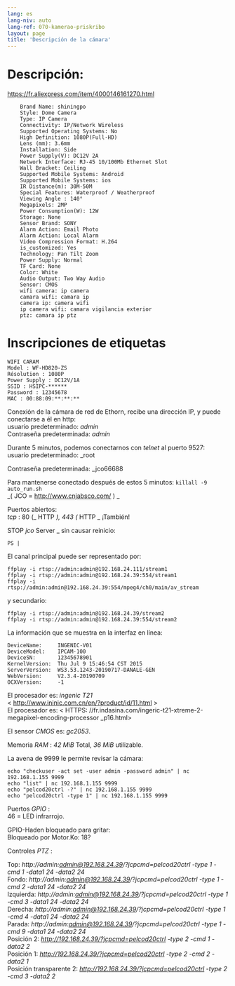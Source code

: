 ```yaml
---
lang: es
lang-niv: auto
lang-ref: 070-kamerao-priskribo
layout: page
title: 'Descripción de la cámara'
---
```




# Descripción:
<https://fr.aliexpress.com/item/4000146161270.html>  
```
    Brand Name: shiningpo
    Style: Dome Camera
    Type: IP Camera
    Connectivity: IP/Network Wireless
    Supported Operating Systems: No
    High Definition: 1080P(Full-HD)
    Lens (mm): 3.6mm
    Installation: Side
    Power Supply(V): DC12V 2A
    Network Interface: RJ-45 10/100Mb Ethernet Slot
    Wall Bracket: Ceiling
    Supported Mobile Systems: Android
    Supported Mobile Systems: ios
    IR Distance(m): 30M-50M
    Special Features: Waterproof / Weatherproof
    Viewing Angle : 140°
    Megapixels: 2MP
    Power Consumption(W): 12W
    Storage: None
    Sensor Brand: SONY
    Alarm Action: Email Photo
    Alarm Action: Local Alarm
    Video Compression Format: H.264
    is_customized: Yes
    Technology: Pan Tilt Zoom
    Power Supply: Normal
    TF Card: None
    Color: White
    Audio Output: Two Way Audio
    Sensor: CMOS
    wifi camera: ip camera
    camara wifi: camara ip
    camera ip: camera wifi
    ip camera wifi: camara vigilancia exterior
    ptz: camara ip ptz
```

# Inscripciones de etiquetas
```
WIFI CARAM
Model : WF-HD820-ZS
Résolution : 1080P
Power Supply : DC12V/1A
SSID : HSIPC-******
Password : 12345678
MAC : 00:88:09:**:**:**
```

Conexión de la cámara de red de Ethorn, recibe una dirección IP, y puede conectarse a él en http:    
 usuario predeterminado:   _admin_    
 Contraseña predeterminada:   _admin_  

Durante 5 minutos, podemos conectarnos con   _telnet_   al puerto 9527:    
 usuario predeterminado:   _root  
  
  
Contraseña predeterminada:   _jco66688  
  
  
Para mantenerse conectado después de estos 5 minutos:   `killall -9 auto_run.sh`      
  _(  JCO = http://www.cnjabsco.com/   )    _



Puertos abiertos:    
   _tcp_ : 80  (_  HTTP  _), 443  (_  HTTP  _   ¡También!      


STOP   _jco_  Server  _   sin causar reinicio:    
```
PS | 
```

El canal principal puede ser representado por:    
```
ffplay -i rtsp://admin:admin@192.168.24.111/stream1
ffplay -i rtsp://admin:admin@192.168.24.39:554/stream1
ffplay -i rtsp://admin:admin@192.168.24.39:554/mpeg4/ch0/main/av_stream
```

y secundario:    
```
ffplay -i rtsp://admin:admin@192.168.24.39/stream2
ffplay -i rtsp://admin:admin@192.168.24.39:554/stream2
```

La información que se muestra en la interfaz en línea:    
```
DeviceName:     INGENIC-V01
DeviceModel:    IPCAM-100
DeviceSN:       12345678901
KernelVersion:  Thu Jul 9 15:46:54 CST 2015
ServerVersion:  WS3.53.1243-20190717-DANALE-GEN
WebVersion:     V2.3.4-20190709
OCXVersion:     -1
```

El procesador es:   _ingenic T21_  
  < http://www.ininic.com.cn/en/?product/id/11.html >    
 El procesador es:  < HTTPS: //fr.indasina.com/ingeric-t21-xtreme-2-megapixel-encoding-processor _p16.html>     


El sensor   _CMOS_   es:   _gc2053_. 

Memoria   _RAM_ :   _42 MiB_   Total,   _36 MiB_   utilizable.    

La avena de 9999 le permite revisar la cámara:    
```
echo "checkuser -act set -user admin -password admin" | nc 192.168.1.155 9999  
echo "list" | nc 192.168.1.155 9999  
echo "pelcod20ctrl -?" | nc 192.168.1.155 9999  
echo "pelcod20ctrl -type 1" | nc 192.168.1.155 9999  
```

Puertos   _GPIO_ :    
 46 = LED infrarrojo.  

GPIO-Haden bloqueado para gritar:  
Bloqueado por Motor.Ko: 18?   

Controles   _PTZ_ :    

Top:   _http://admin:admin@192.168.24.39/?jcpcmd=pelcod20ctrl -type 1 -cmd 1 -data1 24 -data2 24_    
 Fondo:   _http://admin:admin@192.168.24.39/?jcpcmd=pelcod20ctrl -type 1 -cmd 2 -data1 24 -data2 24_    
 Izquierda:   _http://admin:admin@192.168.24.39/?jcpcmd=pelcod20ctrl -type 1 -cmd 3 -data1 24 -data2 24_    
 Derecha:   _http://admin:admin@192.168.24.39/?jcpcmd=pelcod20ctrl -type 1 -cmd 4 -data1 24 -data2 24_    
 Parada:   _http://admin:admin@192.168.24.39/?jcpcmd=pelcod20ctrl -type 1 -cmd 9 -data1 24 -data2 24_    
 Posición 2:   _http://192.168.24.39/?jcpcmd=pelcod20ctrl -type 2 -cmd 1 -data2 2_    
 Posición 1:   _http://192.168.24.39/?jcpcmd=pelcod20ctrl -type 2 -cmd 2 -data2 1_    
 Posición transparente 2:   _http://192.168.24.39/?jcpcmd=pelcod20ctrl -type 2 -cmd 3 -data2 2_    

